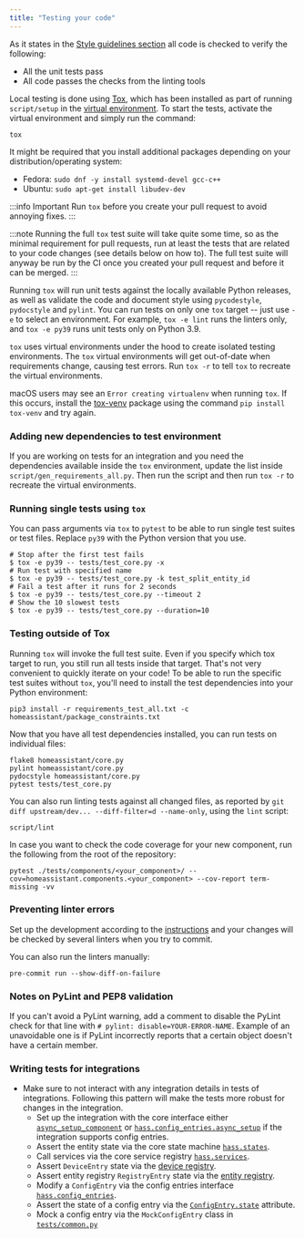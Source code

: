 ```yaml
---
title: "Testing your code"
---
```


As it states in the [Style guidelines section](development_guidelines.md) all code is checked to verify the following:

- All the unit tests pass
- All code passes the checks from the linting tools

Local testing is done using [Tox](https://tox.readthedocs.io), which has been installed as part of running `script/setup` in the [virtual environment](development_environment.mdx). To start the tests, activate the virtual environment and simply run the command:

```shell
tox
```

It might be required that you install additional packages depending on your distribution/operating system:

- Fedora: `sudo dnf -y install systemd-devel gcc-c++`
- Ubuntu: `sudo apt-get install libudev-dev`

:::info Important
Run `tox` before you create your pull request to avoid annoying fixes.
:::

:::note
Running the full `tox` test suite will take quite some time, so as the minimal requirement for pull requests, run at least the tests that are related to your code changes (see details below on how to). The full test suite will anyway be run by the CI once you created your pull request and before it can be merged.
:::

Running `tox` will run unit tests against the locally available Python releases, as well as validate the code and document style using `pycodestyle`, `pydocstyle` and `pylint`. You can run tests on only one `tox` target -- just use `-e` to select an environment. For example, `tox -e lint` runs the linters only, and `tox -e py39` runs unit tests only on Python 3.9.

`tox` uses virtual environments under the hood to create isolated testing environments. The `tox` virtual environments will get out-of-date when requirements change, causing test errors. Run `tox -r` to tell `tox` to recreate the virtual environments.

macOS users may see an `Error creating virtualenv` when running `tox`. If this occurs, install the [tox-venv](https://pypi.org/project/tox-venv/) package using the command `pip install tox-venv` and try again.

### Adding new dependencies to test environment

If you are working on tests for an integration and you need the dependencies available inside the `tox` environment, update the list inside `script/gen_requirements_all.py`. Then run the script and then run `tox -r` to recreate the virtual environments.

### Running single tests using `tox`

You can pass arguments via `tox` to `pytest` to be able to run single test suites or test files. Replace `py39` with the Python version that you use.

```shell
# Stop after the first test fails
$ tox -e py39 -- tests/test_core.py -x
# Run test with specified name
$ tox -e py39 -- tests/test_core.py -k test_split_entity_id
# Fail a test after it runs for 2 seconds
$ tox -e py39 -- tests/test_core.py --timeout 2
# Show the 10 slowest tests
$ tox -e py39 -- tests/test_core.py --duration=10
```

### Testing outside of Tox

Running `tox` will invoke the full test suite. Even if you specify which tox target to run, you still run all tests inside that target. That's not very convenient to quickly iterate on your code! To be able to run the specific test suites without `tox`, you'll need to install the test dependencies into your Python environment:

```shell
pip3 install -r requirements_test_all.txt -c homeassistant/package_constraints.txt
```

Now that you have all test dependencies installed, you can run tests on individual files:

```shell
flake8 homeassistant/core.py
pylint homeassistant/core.py
pydocstyle homeassistant/core.py
pytest tests/test_core.py
```

You can also run linting tests against all changed files, as reported by `git diff upstream/dev... --diff-filter=d --name-only`, using the `lint` script:

```shell
script/lint
```

In case you want to check the code coverage for your new component, run the following from the root of the repository:

```shell
pytest ./tests/components/<your_component>/ --cov=homeassistant.components.<your_component> --cov-report term-missing -vv
```

### Preventing linter errors

Set up the development according to the [instructions](development_environment.md) and your changes will be checked by several linters when you try to commit.

You can also run the linters manually:

```shell
pre-commit run --show-diff-on-failure
```

### Notes on PyLint and PEP8 validation

If you can't avoid a PyLint warning, add a comment to disable the PyLint check for that line with `# pylint: disable=YOUR-ERROR-NAME`. Example of an unavoidable one is if PyLint incorrectly reports that a certain object doesn't have a certain member.

### Writing tests for integrations

- Make sure to not interact with any integration details in tests of integrations. Following this pattern will make the tests more robust for changes in the integration.
  - Set up the integration with the core interface either [`async_setup_component`](https://github.com/home-assistant/core/blob/4cce724473233d4fb32c08bd251940b1ce2ba570/homeassistant/setup.py#L44-L46) or [`hass.config_entries.async_setup`](https://github.com/home-assistant/core/blob/4cce724473233d4fb32c08bd251940b1ce2ba570/homeassistant/config_entries.py#L693) if the integration supports config entries.
  - Assert the entity state via the core state machine [`hass.states`](https://github.com/home-assistant/core/blob/4cce724473233d4fb32c08bd251940b1ce2ba570/homeassistant/core.py#L887).
  - Call services via the core service registry [`hass.services`](https://github.com/home-assistant/core/blob/4cce724473233d4fb32c08bd251940b1ce2ba570/homeassistant/core.py#L1133).
  - Assert `DeviceEntry` state via the [device registry](https://github.com/home-assistant/core/blob/4cce724473233d4fb32c08bd251940b1ce2ba570/homeassistant/helpers/device_registry.py#L101).
  - Assert entity registry `RegistryEntry` state via the [entity registry](https://github.com/home-assistant/core/blob/4cce724473233d4fb32c08bd251940b1ce2ba570/homeassistant/helpers/entity_registry.py#L120).
  - Modify a `ConfigEntry` via the config entries interface [`hass.config_entries`](https://github.com/home-assistant/core/blob/4cce724473233d4fb32c08bd251940b1ce2ba570/homeassistant/config_entries.py#L570).
  - Assert the state of a config entry via the [`ConfigEntry.state`](https://github.com/home-assistant/core/blob/4cce724473233d4fb32c08bd251940b1ce2ba570/homeassistant/config_entries.py#L169) attribute.
  - Mock a config entry via the `MockConfigEntry` class in [`tests/common.py`](https://github.com/home-assistant/core/blob/4cce724473233d4fb32c08bd251940b1ce2ba570/tests/common.py#L658)
